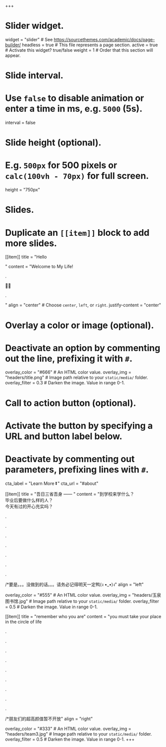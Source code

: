 +++
# Slider widget.
widget = "slider"  # See https://sourcethemes.com/academic/docs/page-builder/
headless = true  # This file represents a page section.
active = true  # Activate this widget? true/false
weight = 1  # Order that this section will appear.

# Slide interval.
# Use `false` to disable animation or enter a time in ms, e.g. `5000` (5s).
interval = false

# Slide height (optional).
# E.g. `500px` for 500 pixels or `calc(100vh - 70px)` for full screen.
height = "750px"

# Slides.
# Duplicate an `[[item]]` block to add more slides.
[[item]]
  title = "Hello</p></p></p>"
  content = "Welcome to My Life! </p>.</p> :woman_technologist:</p>.</p>"
  align = "center"  # Choose `center`, `left`, or `right`.
  justify-content = "center"

  # Overlay a color or image (optional).
  #   Deactivate an option by commenting out the line, prefixing it with `#`.
  overlay_color = "#666"  # An HTML color value.
  overlay_img = "headers/title.png"  # Image path relative to your `static/media/` folder.
  overlay_filter = 0.3  # Darken the image. Value in range 0-1.

  # Call to action button (optional).
  #   Activate the button by specifying a URL and button label below.
  #   Deactivate by commenting out parameters, prefixing lines with `#`.
  
  cta_label = "Learn More :arrow_double_down:"
  cta_url = "#about"



[[item]]
  title = "吾日三省吾身 —— "
  content = "到学校来学什么？<br>毕业后要做什么样的人？<br>今天有过的开心充实吗？</p>.</p>.</p>.</p>.</p>.</p>.</p>.</p>/*要是。。。没做到的话。。。请务必记得明天一定鸭(ง •_•)ง"
  align = "left"

  overlay_color = "#555"  # An HTML color value.
  overlay_img = "headers/玉泉图书馆.jpg"  # Image path relative to your `static/media/` folder.
  overlay_filter = 0.5  # Darken the image. Value in range 0-1.
  
[[item]]
  title = "remember who you are"
  content = "you must take your place in the circle of life</p>.</p>.</p>.</p>.</p>.</p>.</p>.</p>.</p>.</p>/*朋友们的超高颜值暂不开放"
  align = "right"

  overlay_color = "#333"  # An HTML color value.
  overlay_img = "headers/team3.jpg"  # Image path relative to your `static/media/` folder.
  overlay_filter = 0.5  # Darken the image. Value in range 0-1.
+++
